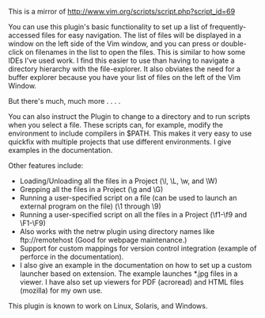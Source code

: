This is a mirror of http://www.vim.org/scripts/script.php?script_id=69

You can use this plugin's basic functionality to set up a list of frequently-accessed files for easy navigation. The list of files will be displayed in a window on the left side of the Vim window, and you can press <Return> or double-click on filenames in the list to open the files. This is similar to how some IDEs I've used work. I find this easier to use than having to navigate a directory hierarchy with the file-explorer.  It also obviates the need for a buffer explorer because you have your list of files on the left of the Vim Window. 

But there's much, much more . . . . 

You can also instruct the Plugin to change to a directory and to run scripts when you select a file. These scripts can, for example, modify the environment to include compilers in $PATH. This makes it very easy to use quickfix with multiple projects that use different environments. I give examples in the documentation. 

Other features include: 
* Loading/Unloading all the files in a Project (\l, \L, \w, and \W) 
* Grepping all the files in a Project (\g and \G) 
* Running a user-specified script on a file (can be used to launch an external program on the file) (\1 through \9) 
* Running a user-specified script on all the files in a Project (\f1-\f9 and \F1-\F9) 
* Also works with the netrw plugin using directory names like ftp://remotehost (Good for webpage maintenance.) 
* Support for custom mappings for version control integration (example of perforce in the documentation). 
* I also give an example in the documentation on how to set up a custom launcher based on extension. The example launches *.jpg files in a viewer. I have also set up viewers for PDF (acroread) and HTML files (mozilla) for my own use. 

This plugin is known to work on Linux, Solaris, and Windows. 
